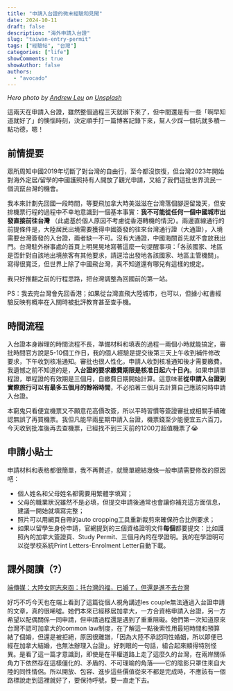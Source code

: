 ```yaml
---
title: "申請入台證的微末經驗和見聞"
date: 2024-10-11
draft: false
description: "海外申請入台證"
slug: "taiwan-entry-permit"
tags: ["經驗帖", "台灣"]
categories: ["life"]
showComments: true
showAuthor: false
authors:
  - "avocado"
---
```

_Hero photo by [Andrew Leu](https://unsplash.com/@andrewleu?utm_content=creditCopyText&utm_medium=referral&utm_source=unsplash) on [Unsplash](https://unsplash.com/photos/man-holding-multicolored-flag-and-puppy-during-daytime-wIhhKGMONzE?utm_content=creditCopyText&utm_medium=referral&utm_source=unsplash)_

這兩天在申請入台證，雖然整個過程三天就辦下來了，但中間還是有一些「啊早知道就好了」的懊惱時刻，決定順手打一篇博客記錄下來，幫人少踩一個坑就多積一點功德，嗯！
## 前情提要

眾所周知中國2019年切斷了對台灣的自由行，至今都沒恢復，但台灣2023年開始對海外定居/留學的中國護照持有人開放了觀光申請，又給了我們這批世界流民一個流竄台灣的機會。

我本來計劃先回國一段時間，等要飛加拿大時美滋滋在台灣落個腳逗留幾天，但安排機票行程的過程中不幸地意識到一個基本事實：**我不可能從任何一個中國城市出發直接前往台灣** （此處基於個人原因不考慮從香港轉機的情況）。兩邊直線通行的前提條件是，大陸居民出境需要獲得中國簽發的往來台灣通行證（大通證），入境需要台灣簽發的入台證，兩者缺一不可。沒有大通證，中國海關首先就不會放我出門。台灣駐外辦事處的首頁上明晃晃地寫著這麼一句提醒事項：「各該國家、地區是否針對自該地出境旅客有其他要求，請逕洽出發地各該國家、地區主管機關」。寫得很寬泛，但世界上除了中國飛台灣，真不知道還有哪兒有這樣的規定。

我只好推翻之前的行程思路，把台灣調整為回國前的第一站。

PS：我去完台灣會先回香港；如果從台灣直飛大陸城市，也可以，但據小紅書經驗反映有概率在入關時被批評教育甚至查手機。
## 時間流程

入台證本身辦理的時間流程不長，準備材料和填表的過程一兩個小時就能搞定，審批時間官方說是5-10個工作日，我的個人經驗是提交後第三天上午收到補件修改要求，下午收到核准通知。審批也很人性化，申請人收到核准通知後才需要繳費。我遺憾之前不知道的是，**入台證的要求繳費期限是核准日起六十日內**。如果申請單程證，單程證的有效期是三個月，自繳費日期開始計算。這意味著**從申請入台證到實際旅行可以有最多五個月的餘裕時間**，不必掐著三個月去計算自己應該何時申請入台證。

本窮鬼只看便宜機票又不願意花高價改簽，所以平時習慣等簽證審批或相關手續確認無誤了再買機票。我但凡能早兩星期申請入台證，機票錢至少能便宜五六百刀。今天收到批准後再去查機票，已經找不到三天前的1200刀超值機票了😭
## 申請小貼士

申請材料和表格都很簡單，我不再贅述，就簡單總結幾條一般申請需要修改的原因吧：
- 個人姓名和父母姓名都需要用繁體字填寫；
- 父母的職業狀況雖然不是必填，但提交申請後通常也會讓你補充這方面信息，建議一開始就填寫完整；
- 照片可以用網頁自帶的auto cropping工具重新裁剪來確保符合比例要求；
- 如果以留學生身份申請，官網提到的三個資格證明文件**每個**都要提交：比如護照內的加拿大簽證頁、Study Permit、三個月內的在學證明。我的在學證明可以從學校系統Print Letters-Enrolment Letter自動下載。
## 課外閱讀（?）

[端傳媒：大陸女同志來函：托台灣的福，已婚了，但還是進不去台灣](https://theinitium.com/article/20241011-her-country-story-china-taiwan-lesbian-cp)

好巧不巧今天也在端上看到了這篇從個人視角講述les couple無法通過入台證申請的文章，真的很唏噓。她們本來已經移居加拿大，一方合資格申請入台證，另一方希望以配偶關係一同申請，但申請過程還是遇到了重重阻礙。她們第一次知道原來台灣不認可加拿大的common law制度，在了解這一點後索性用最短時間和預算結了個婚，但還是被拒絕，原因很離譜，「因為大陸不承認同性婚姻，所以即便已經在加拿大結婚，也無法辦理入台證」。好刺眼的一句話，組合起來顯得特別怪異。是看了這一篇才意識到，即使是在平權道路上走了這麼久的台灣，在兩岸關係角力下依然存在這樣僵化的、矛盾的、不可理喻的角落——它的陰影只罩住來自大陸的同性情侶。所以開放、包容、進步這些價值從來不都是完成時，不應該有一個路標說走到這裡就好了，要保持呼號，要一直走下去。

